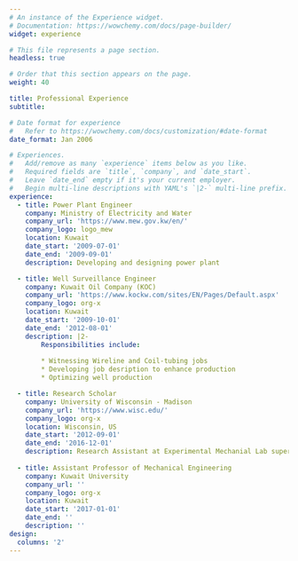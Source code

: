 ```yaml
---
# An instance of the Experience widget.
# Documentation: https://wowchemy.com/docs/page-builder/
widget: experience

# This file represents a page section.
headless: true

# Order that this section appears on the page.
weight: 40

title: Professional Experience
subtitle:

# Date format for experience
#   Refer to https://wowchemy.com/docs/customization/#date-format
date_format: Jan 2006

# Experiences.
#   Add/remove as many `experience` items below as you like.
#   Required fields are `title`, `company`, and `date_start`.
#   Leave `date_end` empty if it's your current employer.
#   Begin multi-line descriptions with YAML's `|2-` multi-line prefix.
experience:
  - title: Power Plant Engineer
    company: Ministry of Electricity and Water
    company_url: 'https://www.mew.gov.kw/en/'
    company_logo: logo_mew
    location: Kuwait
    date_start: '2009-07-01'
    date_end: '2009-09-01'
    description: Developing and designing power plant

  - title: Well Surveillance Engineer
    company: Kuwait Oil Company (KOC)
    company_url: 'https://www.kockw.com/sites/EN/Pages/Default.aspx'
    company_logo: org-x
    location: Kuwait
    date_start: '2009-10-01'
    date_end: '2012-08-01'
    description: |2-
        Responsibilities include:
        
        * Witnessing Wireline and Coil-tubing jobs
        * Developing job desription to enhance production
        * Optimizing well production

  - title: Research Scholar
    company: University of Wisconsin - Madison
    company_url: 'https://www.wisc.edu/'
    company_logo: org-x
    location: Wisconsin, US
    date_start: '2012-09-01'
    date_end: '2016-12-01'
    description: Research Assistant at Experimental Mechanial Lab supervised by Prof. Robert Rowlands
    
  - title: Assistant Professor of Mechanical Engineering
    company: Kuwait University
    company_url: ''
    company_logo: org-x
    location: Kuwait
    date_start: '2017-01-01'
    date_end: ''
    description: ''
design:
  columns: '2'
---
```

